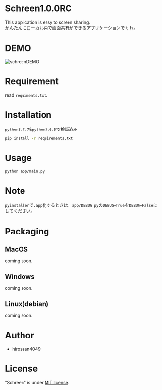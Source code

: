 # Schreen1.0.0RC
This application is easy to screen sharing.
<br>
かんたんにローカル内で画面共有ができるアプリケーションでｔｈ。
 
# DEMO
![schreenDEMO](https://user-images.githubusercontent.com/50548952/77206946-8a8d9b00-6b3b-11ea-9e69-25570f4c82ff.gif)
# Requirement
 
read `requiments.txt`.
 
# Installation
  `python3.7.7`&`python3.6.5`で検証済み
```bash
pip install -r requirements.txt
```
 
# Usage
  
```bash
python app/main.py
```
 
# Note
`pyinstaller`で`.app`化するときは、`app/DEBUG.py`の`DEBUG=True`を`DEBUG=False`にしてください。
# Packaging
## MacOS
coming soon.
## Windows
coming soon.
## Linux(debian)
coming soon.
# Author
 
* hirossan4049

 
# License
"Schreen" is under [MIT license](https://en.wikipedia.org/wiki/MIT_License).
